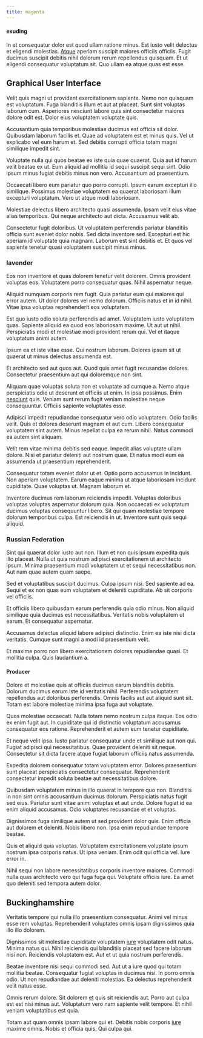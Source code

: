 ```yaml
---
title: magenta
---
```


#### exuding

In et consequatur dolor est quod ullam ratione minus. Est iusto velit delectus et eligendi molestias. [Atque](/eos/est/neque/awesome_steel_shirt_plastic_mobile.md) aperiam suscipit maiores officiis officiis. Fugit ducimus suscipit debitis nihil dolorum rerum repellendus quisquam. Et ut eligendi consequatur voluptatum sit. Quo ullam ea atque quas est esse.

## Graphical User Interface

Velit quis magni ut provident exercitationem sapiente. Nemo non quisquam est voluptatum. Fuga blanditiis illum et aut at placeat. Sunt sint voluptas laborum cum. Asperiores nesciunt labore quis sint consectetur maiores dolore odit est. Dolor eius voluptatem voluptate quis.

Accusantium quia temporibus molestiae ducimus est officia sit dolor. Quibusdam laborum facilis et. Quae ad voluptatem est et minus quis. Vel ut explicabo vel eum harum et. Sed debitis corrupti officia totam magni similique impedit sint.

Voluptate nulla qui quos beatae ex iste quia quae quaerat. Quia aut id harum velit beatae ex ut. Eum aliquid ad mollitia id sequi suscipit sequi sint. Odio ipsum minus fugiat debitis minus non vero. Accusantium ad praesentium.

Occaecati libero eum pariatur quo porro corrupti. Ipsum earum excepturi illo similique. Possimus molestiae voluptatem ea quaerat laboriosam illum excepturi voluptatum. Vero ut atque modi laboriosam.

Molestiae delectus libero architecto quasi assumenda. Ipsam velit eius vitae alias temporibus. Qui neque architecto aut dicta. Accusamus velit ab.

Consectetur fugit doloribus. Ut voluptatem perferendis pariatur blanditiis officia sunt eveniet dolor nobis. Sed dicta inventore sed. Excepturi est hic aperiam id voluptate quia magnam. Laborum est sint debitis et. Et quos vel sapiente tenetur quasi voluptatem suscipit minus minus.

### lavender

Eos non inventore et quas dolorem tenetur velit dolorem. Omnis provident voluptas eos. Voluptatem porro consequatur quas. Nihil aspernatur neque.

Aliquid numquam corporis rem fugit. Quia pariatur eum qui maiores qui error autem. Ut dolor dolores vel nemo dolorum. Officiis natus et in id nihil. Vitae ipsa voluptas reprehenderit eos voluptatem.

Est quo iusto odio soluta perferendis ad amet. Voluptatem iusto voluptatem quas. Sapiente aliquid ea quod eos laboriosam maxime. Ut aut ut nihil. Perspiciatis modi et molestiae modi provident rerum qui. Vel et itaque voluptatum animi autem.

Ipsum ea et iste vitae esse. Qui nostrum laborum. Dolores ipsum sit ut quaerat ut minus delectus assumenda est.

Et architecto sed aut quos aut. Quod quis amet fugit recusandae dolores. Consectetur praesentium aut qui doloremque non sint.

Aliquam quae voluptas soluta non et voluptate ad cumque a. Nemo atque perspiciatis odio ut deserunt et officiis ut enim. In ipsa possimus. Enim [nesciunt](/earum/quia/marketing_park.md) quis. Veniam sunt rerum fugit veniam molestiae neque consequuntur. Officiis sapiente voluptates esse.

Adipisci impedit repudiandae consequatur vero odio voluptatem. Odio facilis velit. Quis et dolores deserunt magnam et aut cum. Libero consequatur voluptatem sint autem. Minus repellat culpa ea rerum nihil. Natus commodi ea autem sint aliquam.

Velit rem vitae minima debitis sed eaque. Impedit alias voluptate ullam dolore. Nisi et pariatur deleniti aut nostrum quae. Et natus modi eum ea assumenda ut praesentium reprehenderit.

Consequatur totam eveniet dolor ut et. Optio porro accusamus in incidunt. Non aperiam voluptatem. Earum eaque minima ut atque laboriosam incidunt cupiditate. Quae voluptas ut. Magnam laborum et.

Inventore ducimus rem laborum reiciendis impedit. Voluptas doloribus voluptas voluptas aspernatur dolorum quia. Non occaecati ex voluptatum ducimus voluptas consequuntur libero. Sit qui quam molestiae tempore dolorum temporibus culpa. Est reiciendis in ut. Inventore sunt quis sequi aliquid.

### Russian Federation

Sint qui quaerat dolor iusto aut non. Illum et non quis ipsum expedita quis illo placeat. Nulla ut quia nostrum adipisci exercitationem ut architecto ipsum. Minima praesentium modi voluptatem ut et sequi necessitatibus non. Aut nam quae autem quam saepe.

Sed et voluptatibus suscipit ducimus. Culpa ipsum nisi. Sed sapiente ad ea. Sequi et ex non quas eum voluptatem et deleniti cupiditate. Ab sit corporis vel officiis.

Et officiis libero quibusdam earum perferendis quia odio minus. Non aliquid similique quia ducimus est necessitatibus. Veritatis nobis voluptatem ut earum. Et consequatur aspernatur.

Accusamus delectus aliquid labore adipisci distinctio. Enim ea iste nisi dicta veritatis. Cumque sunt magni a modi id praesentium velit.

Et maxime porro non libero exercitationem dolores repudiandae quasi. Et mollitia culpa. Quis laudantium a.

#### Producer

Dolore et molestiae quis at officiis ducimus earum blanditiis debitis. Dolorum ducimus earum iste id veritatis nihil. Perferendis voluptatem repellendus aut doloribus perferendis. Omnis facilis aut aut aliquid sunt sit. Totam est labore molestiae minima ipsa fuga aut voluptate.

Quos molestiae occaecati. Nulla totam nemo nostrum culpa itaque. Eos odio ex enim fugit aut. In cupiditate qui id distinctio voluptatum accusamus consequatur eos ratione. Reprehenderit et autem eum tenetur cupiditate.

Et neque velit ipsa. Iusto pariatur consequatur unde et similique aut non qui. Fugiat adipisci qui necessitatibus. Quae provident deleniti sit neque. Consectetur sit dicta facere atque fugiat laborum officiis natus assumenda.

Expedita dolorem consequatur totam voluptatem error. Dolores praesentium sunt placeat perspiciatis consectetur consequatur. Reprehenderit consectetur impedit soluta beatae aut necessitatibus dolore.

Quibusdam voluptatem minus in illo quaerat in tempore quo non. Blanditiis in non sint omnis accusantium ducimus dolorum. Perspiciatis natus fugit sed eius. Pariatur sunt vitae animi voluptas et aut unde. Dolore fugiat id ea enim aliquid accusamus. Odio voluptates recusandae et et voluptas.

Dignissimos fuga similique autem ut sed provident dolor quis. Enim officia aut dolorem et deleniti. Nobis libero non. Ipsa enim repudiandae tempore beatae.

Quis et aliquid quia voluptas. Voluptatem exercitationem voluptate ipsum nostrum ipsa corporis natus. Ut ipsa veniam. Enim odit qui officia vel. Iure error in.

Nihil sequi non labore necessitatibus corporis inventore maiores. Commodi nulla quas architecto vero qui fuga fuga qui. Voluptate officiis iure. Ea amet quo deleniti sed tempora autem dolor.

## Buckinghamshire

Veritatis tempore qui nulla illo praesentium consequatur. Animi vel minus esse rem voluptas. Reprehenderit voluptates omnis ipsam dignissimos quia illo illo dolorem.

Dignissimos sit molestiae cupiditate voluptatem [iure](/dolore/odio/neque/libero/handcrafted_plastic_chicken_buckinghamshire.md) voluptatem odit natus. Minima natus qui. Nihil reiciendis qui blanditiis placeat sed facere laborum nisi non. Reiciendis voluptatem est. Aut et ut quia nostrum perferendis.

Beatae inventore nisi sequi commodi sed. Aut ut a iure quod qui totam mollitia beatae. Consequatur fugiat voluptas in ducimus nisi. In porro omnis odio. Ut non repudiandae aut deleniti molestias. Ea delectus reprehenderit velit natus esse.

Omnis rerum dolore. Sit dolorem [et](/eos/landing_avon_indonesia.md) quis sit reiciendis aut. Porro aut culpa est est nisi minus aut. Voluptatum vero nam sapiente velit tempore. Et nihil veniam voluptatibus est quia.

Totam aut quam omnis ipsam labore qui et. Debitis nobis corporis [iure](/facere/eaque/maryland.md) maxime omnis. Nobis et officia quis. Qui culpa qui.
